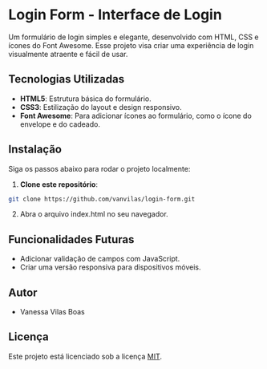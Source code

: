 # Login Form - Interface de Login

Um formulário de login simples e elegante, desenvolvido com HTML, CSS e ícones do Font Awesome. Esse projeto visa criar uma experiência de login visualmente atraente e fácil de usar.

## Tecnologias Utilizadas
- **HTML5**: Estrutura básica do formulário.
- **CSS3**: Estilização do layout e design responsivo.
- **Font Awesome**: Para adicionar ícones ao formulário, como o ícone do envelope e do cadeado.

## Instalação
Siga os passos abaixo para rodar o projeto localmente:

1. **Clone este repositório**:
 ```bash
git clone https://github.com/vanvilas/login-form.git
```
2. Abra o arquivo index.html no seu navegador.

## Funcionalidades Futuras
- Adicionar validação de campos com JavaScript.
- Criar uma versão responsiva para dispositivos móveis.

## Autor
- Vanessa Vilas Boas

## Licença
Este projeto está licenciado sob a licença [MIT](LICENSE).
